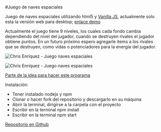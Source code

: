 #Juego de naves espaciales

Juego de naves espaciales utilizando html5 y [Vanilla JS](http://vanilla-js.com/), actualmente solo esta la versión web para desktop; [enlace demo](http://juego-naves.khrizenriquez.com/)

Actualmente el juego tiene 9 niveles, los cuales cada fondo cambia dependiendo del nivel del jugador, cuando se destruyen rivales el jugador obtiene puntos. En un futuro próximo espero agregarle items a los rivales que se destruyen, como vidas o potenciadores para la energía del jugador.

![Chris Enríquez - Juego naves espaciales](/content/images/2016/06/Screen-Shot-2016-06-29-at-11-34-01.png)

![Chris Enríquez - Juego naves espaciales](/content/images/2016/06/Screen-Shot-2016-06-29-at-11-34-52.png)

[Parte de la idea para hacer este programa](https://www.youtube.com/watch?v=IerQ5M9p4YY)

Instalación:

* Tener instalado nodejs y npm
* Clonar o hacer fork del repositorio y descargarlo en su máquina
* Abrir la terminal, dirigirse a la carpeta con el proyecto
* Escribir en la terminal npm install
* Escribir en la terminal npm start


[Repositorio en Github](https://github.com/khrizenriquez/juego-naves)


